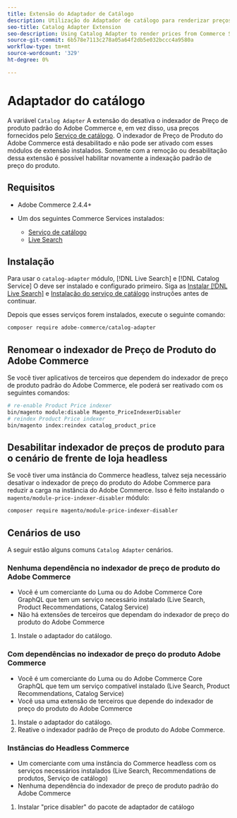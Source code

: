```yaml
---
title: Extensão do Adaptador de Catálogo
description: Utilização do Adaptador de catálogo para renderizar preços do Commerce Services
seo-title: Catalog Adapter Extension
seo-description: Using Catalog Adapter to render prices from Commerce Services
source-git-commit: 6b578e7113c278a05a64f2db5e032bccc4a9580a
workflow-type: tm+mt
source-wordcount: '329'
ht-degree: 0%

---
```



# Adaptador do catálogo

A variável `Catalog Adapter` A extensão do desativa o indexador de Preço de produto padrão do Adobe Commerce e, em vez disso, usa preços fornecidos pelo [Serviço de catálogo](../catalog-service/overview.md).
O indexador de Preço de Produto do Adobe Commerce está desabilitado e não pode ser ativado com esses módulos de extensão instalados. Somente com a remoção ou desabilitação dessa extensão é possível habilitar novamente a indexação padrão de preço do produto.

## Requisitos

* Adobe Commerce 2.4.4+
* Um dos seguintes Commerce Services instalados:

   * [Serviço de catálogo](../catalog-service/overview.md)
   * [Live Search](../live-search/guide-overview.md)

## Instalação

Para usar o `catalog-adapter` módulo, [!DNL Live Search] e [!DNL Catalog Service] O deve ser instalado e configurado primeiro. Siga as [Instalar [!DNL Live Search]](../live-search/install.md) e [Instalação do serviço de catálogo](../catalog-service/installation.md) instruções antes de continuar.

Depois que esses serviços forem instalados, execute o seguinte comando:

```bash
composer require adobe-commerce/catalog-adapter
```

## Renomear o indexador de Preço de Produto do Adobe Commerce

Se você tiver aplicativos de terceiros que dependem do indexador de preço de produto padrão do Adobe Commerce, ele poderá ser reativado com os seguintes comandos:

```bash
# re-enable Product Price indexer
bin/magento module:disable Magento_PriceIndexerDisabler
# reindex Product Price indexer 
bin/magento index:reindex catalog_product_price
```

## Desabilitar indexador de preços de produto para o cenário de frente de loja headless

Se você tiver uma instância do Commerce headless, talvez seja necessário desativar o indexador de preço do produto do Adobe Commerce para reduzir a carga na instância do Adobe Commerce.
Isso é feito instalando o `magento/module-price-indexer-disabler` módulo:

```bash
composer require magento/module-price-indexer-disabler
```

## Cenários de uso

A seguir estão alguns comuns `Catalog Adapter` cenários.

### Nenhuma dependência no indexador de preço de produto do Adobe Commerce

* Você é um comerciante do Luma ou do Adobe Commerce Core GraphQL que tem um serviço necessário instalado (Live Search, Product Recommendations, Catalog Service)
* Não há extensões de terceiros que dependam do indexador de preço do produto do Adobe Commerce

1. Instale o adaptador do catálogo.

### Com dependências no indexador de preço do produto Adobe Commerce

* Você é um comerciante do Luma ou do Adobe Commerce Core GraphQL que tem um serviço compatível instalado (Live Search, Product Recommendations, Catalog Service)
* Você usa uma extensão de terceiros que depende do indexador de preço do produto do Adobe Commerce

1. Instale o adaptador do catálogo.
1. Reative o indexador padrão de Preço de produto do Adobe Commerce.

### Instâncias do Headless Commerce

* Um comerciante com uma instância do Commerce headless com os serviços necessários instalados (Live Search, Recommendations de produtos, Serviço de catálogo)
* Nenhuma dependência do indexador de preço de produto padrão do Adobe Commerce

1. Instalar &quot;price disabler&quot; do pacote de adaptador de catálogo
